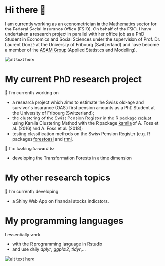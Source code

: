 # Hi there 👋
I am currently working as an econometrician in the Mathematics sector for the Federal Social Insurance Office (FSIO). 
On behalf of the FSIO, I have undertaken a research project in parallel with her office job as a PhD Student in Economics and Social Sciences under the supervision of Prof. Dr. Laurent Donzé at the University of Fribourg (Switzerland) and have become a member of the [ASAM Group](www.unifr.ch/inf/asam/en/) (Applied Statistics and Modelling).

![alt text here](http://istudy7.com/wp-content/uploads/2019/05/37-1200x600.jpg)

<!--
**Layalchristine24/Layalchristine24** is a ✨ _special_ ✨ repository because its `README.md` (this file) appears on your GitHub profile.

Here are some ideas to get you started:

- 🔭 I’m currently working on ...
- 🌱 I’m currently learning ...
- 👯 I’m looking to collaborate on ...
- 🤔 I’m looking for help with ...
- 💬 Ask me about ...
- 📫 How to reach me: ...
- 😄 Pronouns: ...
- ⚡ Fun fact: ...
-->

# My current PhD research project
🔭 I’m currently working on
- a research project which aims to estimate the Swiss old-age and survivor's insurance (OASI) first pension amounts as a PhD Student at the University of Fribourg (Switzerland);
- the clustering of the Swiss Pension Register in the R package [rrclust](https://github.com/asam-group/rrclust) using Kamila Clustering Method with the R package [kamila](https://github.com/ahfoss/kamila) of A. Foss et al. (2016) and A. Foss et al. (2018);
- testing classification methods on the Swiss Pension Register (e.g. R packages [forestoasi](https://github.com/Layalchristine24/forestoasi) and [rrml](https://github.com/asam-group/rrml).

🤔 I'm looking forward to 
- developing the Transformation Forests in a time dimension.

# My other research topics
🔭 I’m currently developing
- a Shiny Web App on financial stocks indicators.

# My programming languages
I essentially work
- with the R programming language in Rstudio
- and use daily *dplyr*, *ggplot2*, *tidyr*,...


![alt text here](https://ih1.redbubble.net/image.3074894281.0888/st,small,507x507-pad,600x600,f8f8f8.u2.jpg)
